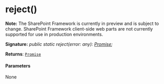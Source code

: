 # reject()
**Note:** The SharePoint Framework is currently in preview and is subject to change. SharePoint Framework client-side web parts are not currently supported for use in production environments.





**Signature:** _public static reject(error: any): [Promise](../../es6-promise.api/class/promise.md)<any>;_

**Returns**: [`Promise`](../../es6-promise.api/class/promise.md)<any>





#### Parameters
None


